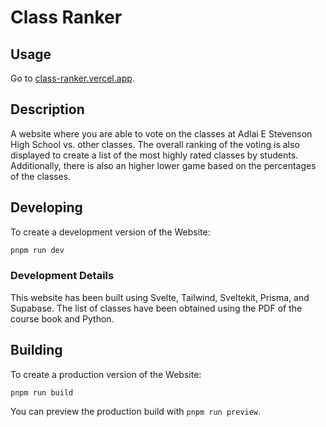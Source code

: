 # Class Ranker 

## Usage
Go to [class-ranker.vercel.app](www.class-ranker.vercel.app).

## Description
A website where you are able to vote on the classes at Adlai E Stevenson High School vs. other classes. The overall ranking of the voting is also displayed to create a list of the most highly rated classes by students. Additionally, there is also an higher lower game based on the percentages of the classes.

## Developing

To create a development version of the Website:

```bash
pnpm run dev
```
### Development Details
This website has been built using Svelte, Tailwind, Sveltekit, Prisma, and Supabase.
The list of classes have been obtained using the PDF of the course book and Python.
## Building

To create a production version of the Website:

```bash
pnpm run build
```

You can preview the production build with `pnpm run preview`.
